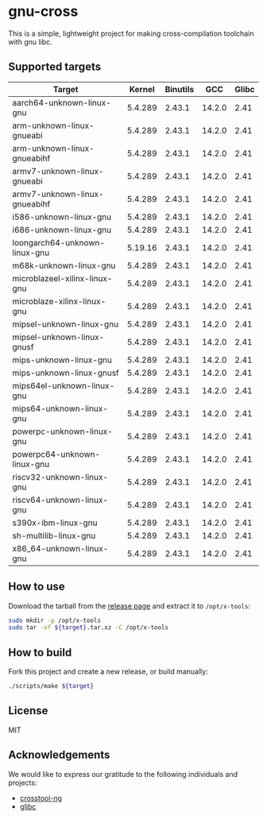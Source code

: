 # gnu-cross

This is a simple, lightweight project for making cross-compilation toolchain with gnu libc.

## Supported targets

| Target                        | Kernel  | Binutils | GCC    | Glibc |
|-------------------------------|---------|----------|--------|-------|
| aarch64-unknown-linux-gnu     | 5.4.289 | 2.43.1   | 14.2.0 | 2.41  |
| arm-unknown-linux-gnueabi     | 5.4.289 | 2.43.1   | 14.2.0 | 2.41  |
| arm-unknown-linux-gnueabihf   | 5.4.289 | 2.43.1   | 14.2.0 | 2.41  |
| armv7-unknown-linux-gnueabi   | 5.4.289 | 2.43.1   | 14.2.0 | 2.41  |
| armv7-unknown-linux-gnueabihf | 5.4.289 | 2.43.1   | 14.2.0 | 2.41  |
| i586-unknown-linux-gnu        | 5.4.289 | 2.43.1   | 14.2.0 | 2.41  |
| i686-unknown-linux-gnu        | 5.4.289 | 2.43.1   | 14.2.0 | 2.41  |
| loongarch64-unknown-linux-gnu | 5.19.16 | 2.43.1   | 14.2.0 | 2.41  |
| m68k-unknown-linux-gnu        | 5.4.289 | 2.43.1   | 14.2.0 | 2.41  |
| microblazeel-xilinx-linux-gnu | 5.4.289 | 2.43.1   | 14.2.0 | 2.41  |
| microblaze-xilinx-linux-gnu   | 5.4.289 | 2.43.1   | 14.2.0 | 2.41  |
| mipsel-unknown-linux-gnu      | 5.4.289 | 2.43.1   | 14.2.0 | 2.41  |
| mipsel-unknown-linux-gnusf    | 5.4.289 | 2.43.1   | 14.2.0 | 2.41  |
| mips-unknown-linux-gnu        | 5.4.289 | 2.43.1   | 14.2.0 | 2.41  |
| mips-unknown-linux-gnusf      | 5.4.289 | 2.43.1   | 14.2.0 | 2.41  |
| mips64el-unknown-linux-gnu    | 5.4.289 | 2.43.1   | 14.2.0 | 2.41  |
| mips64-unknown-linux-gnu      | 5.4.289 | 2.43.1   | 14.2.0 | 2.41  |
| powerpc-unknown-linux-gnu     | 5.4.289 | 2.43.1   | 14.2.0 | 2.41  |
| powerpc64-unknown-linux-gnu   | 5.4.289 | 2.43.1   | 14.2.0 | 2.41  |
| riscv32-unknown-linux-gnu     | 5.4.289 | 2.43.1   | 14.2.0 | 2.41  |
| riscv64-unknown-linux-gnu     | 5.4.289 | 2.43.1   | 14.2.0 | 2.41  |
| s390x-ibm-linux-gnu           | 5.4.289 | 2.43.1   | 14.2.0 | 2.41  |
| sh-multilib-linux-gnu         | 5.4.289 | 2.43.1   | 14.2.0 | 2.41  |
| x86_64-unknown-linux-gnu      | 5.4.289 | 2.43.1   | 14.2.0 | 2.41  |

## How to use

Download the tarball from the [release page](https://github.com/cross-tools/gnu-cross/releases) and extract it to `/opt/x-tools`:

```sh
sudo mkdir -p /opt/x-tools
sudo tar -xf ${target}.tar.xz -C /opt/x-tools
```

## How to build

Fork this project and create a new release, or build manually:

```sh
./scripts/make ${target}
```

## License

MIT

## Acknowledgements

We would like to express our gratitude to the following individuals and projects:

- [crosstool-ng](https://github.com/crosstool-ng/crosstool-ng)
- [glibc](https://www.gnu.org/software/libc)
